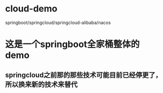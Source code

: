 # cloud-demo
springboot/springcloud/springcloud-alibaba/nacos


# 这是一个springboot全家桶整体的demo
## springcloud之前那的那些技术可能目前已经停更了，所以换来新的技术来替代
